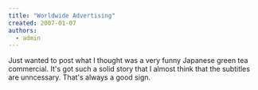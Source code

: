 ```yaml
---
title: "Worldwide Advertising"
created: 2007-01-07
authors: 
  - admin
---
```


Just wanted to post what I thought was a very funny Japanese green tea commercial. It's got such a solid story that I almost think that the subtitles are unncessary. That's always a good sign.
